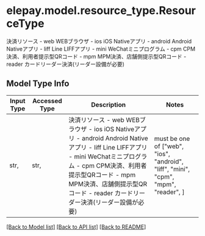 # elepay.model.resource_type.ResourceType

決済リソース - web WEBブラウザ - ios iOS Nativeアプリ - android Android Nativeアプリ - liff Line LIFFアプリ - mini WeChatミニプログラム - cpm CPM決済、利用者提示型QRコード - mpm MPM決済、店舗側提示型QRコード - reader カードリーダー決済(リーダー設備が必要) 

## Model Type Info
Input Type | Accessed Type | Description | Notes
------------ | ------------- | ------------- | -------------
str,  | str,  | 決済リソース - web WEBブラウザ - ios iOS Nativeアプリ - android Android Nativeアプリ - liff Line LIFFアプリ - mini WeChatミニプログラム - cpm CPM決済、利用者提示型QRコード - mpm MPM決済、店舗側提示型QRコード - reader カードリーダー決済(リーダー設備が必要)  | must be one of ["web", "ios", "android", "liff", "mini", "cpm", "mpm", "reader", ] 

[[Back to Model list]](../../README.md#documentation-for-models) [[Back to API list]](../../README.md#documentation-for-api-endpoints) [[Back to README]](../../README.md)

